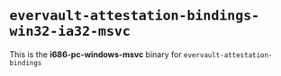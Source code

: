 # `evervault-attestation-bindings-win32-ia32-msvc`

This is the **i686-pc-windows-msvc** binary for `evervault-attestation-bindings`
